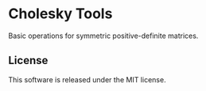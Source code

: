 Cholesky Tools
==============

Basic operations for symmetric positive-definite matrices.


License
-------
This software is released under the MIT license.
